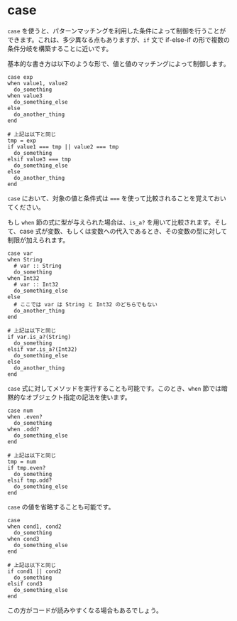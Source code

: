 # case

`case` を使うと、パターンマッチングを利用した条件によって制御を行うことができます。これは、多少異なる点もありますが、`if` 文で if-else-if の形で複数の条件分岐を構築することに近いです。

基本的な書き方は以下のような形で、値と値のマッチングによって制御します。

```crystal
case exp
when value1, value2
  do_something
when value3
  do_something_else
else
  do_another_thing
end

# 上記は以下と同じ
tmp = exp
if value1 === tmp || value2 === tmp
  do_something
elsif value3 === tmp
  do_something_else
else
  do_another_thing
end
```

`case` において、対象の値と条件式は `===` を使って比較されることを覚えておいてください。

もし `when` 節の式に型が与えられた場合は、`is_a?` を用いて比較されます。そして、case 式が変数、もしくは変数への代入であるとき、その変数の型に対して制限が加えられます。

```crystal
case var
when String
  # var :: String
  do_something
when Int32
  # var :: Int32
  do_something_else
else
  # ここでは var は String と Int32 のどちらでもない
  do_another_thing
end

# 上記は以下と同じ
if var.is_a?(String)
  do_something
elsif var.is_a?(Int32)
  do_something_else
else
  do_another_thing
end
```

`case` 式に対してメソッドを実行することも可能です。このとき、`when` 節では暗黙的なオブジェクト指定の記法を使います。

```crystal
case num
when .even?
  do_something
when .odd?
  do_something_else
end

# 上記は以下と同じ
tmp = num
if tmp.even?
  do_something
elsif tmp.odd?
  do_something_else
end
```

`case` の値を省略することも可能です。

```crystal
case
when cond1, cond2
  do_something
when cond3
  do_something_else
end

# 上記は以下と同じ
if cond1 || cond2
  do_something
elsif cond3
  do_something_else
end
```

この方がコードが読みやすくなる場合もあるでしょう。
